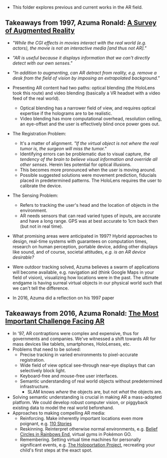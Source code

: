 * This folder explores previous and current works in the AR field.

## Takeaways from 1997, Azuma Ronald: [A Survey of Augmented Reality](https://www.cs.unc.edu/~azuma/ARpresence.pdf)
* *"While the CGI effects in movies interact with the real world (e.g. actors), the movie is not an interactive media [and thus not AR]."*
* *"AR is useful because it displays information that we can't directly detect with our own senses."*
* *"In addition to augmenting, can AR detract from reality, e.g. remove a desk from the field of vision by imposing an extrapolated background."*
* Presenting AR content had two paths: optical blending (the HoloLens took this route) and video blending (basically a VR headset with a video feed of the real world).
    * Optical blending has a narrower field of view, and requires optical expertise if the holograms are to be realistic.
    * Video blending has more computational overhead, resolution ceiling, an eye-offset and the user is effectively blind once power goes out.
* The Registration Problem:
    * It's a matter of alignment. *"If the virtual object is not where the real tumor is, the surgeon will miss the tumor."*
    * Identifying errors can be problematic due to visual capture, *the tendency of the brain to believe visual information and override all other senses*. Herein lies potential for optical illusions.
    * This becomes more pronounced when the user is moving around.
    * Possible suggested solutions were movement prediction, fiducials placed in predetermined patterns. The HoloLens requires the user to calibrate the device.
* The Sensing Problem:
    * Refers to tracking the user's head and the location of objects in the environment.
    * AR needs sensors that can read varied types of inputs, are accurate and have a long range. GPS was at best accurate to 1cm back then (but not in real time).
* What promising areas were anticipated in 1997? Hybrid approaches to design, real-time systems with guarantees on computation times, research on human perception, portable device, adding other displays like sound, and of course, societal attitudes, *e.g. is an AR device desirable?*
* Were outdoor tracking solved, Azuma believes a swarm of applications will become available, e.g. navigation aid (think Google Maps in your field of vision), visualizing how locations were in the past. The ultimate endgame is having surreal virtual objects in our physical world such that we can't tell the difference.  

* In 2016, Azuma did a reflection on his 1997 paper

## Takeaways from 2016, Azuma Ronald: [The Most Important Challenge Facing AR](http://www.ronaldazuma.com/papers/Presence_AR_challenge.pdf)
* In '97, AR contraptions were complex and expensive, thus for governments and companies. We've witnessed a shift towards AR for mass devices like tablets, smartphones, HoloLenses, etc.
* Problems that need to be solved:
    * Precise tracking in varied environments to pixel-accurate registration.
    * Wide field of view optical see-through near-eye displays that can selectively block light.
    * Keyboard-free and mouse-free user interfaces.
    * Semantic understanding of real world objects without predetermined infrastructure.
        * SLAM knows *where* the objects are, but not *what* the objects are.
* Solving semantic understanding is crucial in making AR a mass-adopted platform. We could develop robust computer vision, or piggyback existing data to model the real world beforehand.
* Approaches to making compelling AR media:
    * Reinforcing. Make inherently important locations even more poignant, e.g. [110 Stories](http://www.110stories.com/)
    * Reskinning. Reinterpret otherwise normal environments, e.g. [Belief Circles in Rainbows End](https://en.wikipedia.org/wiki/Rainbows_End#Belief_circles), virtual gyms in Pokémon GO.
    * Remembering. Setting virtual time machines for personally significant events, e.g. [The Holoportation Project](https://www.microsoft.com/en-us/research/project/holoportation-3/), recreating your child's first steps at the exact spot.
